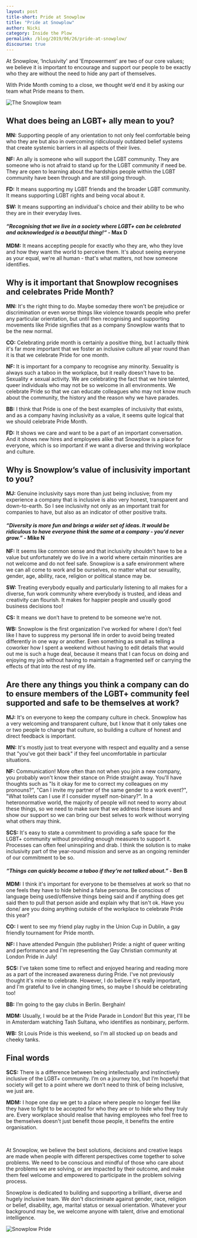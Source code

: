 ```yaml
---
layout: post
title-short: Pride at Snowplow
title: "Pride at Snowplow"
author: Nicki
category: Inside the Plow
permalink: /blog/2019/06/26/pride-at-snowplow/
discourse: true
---
```


At Snowplow, ‘Inclusivity' and 'Empowerment'  are two of our core values; we believe it is important to encourage and support our people to be exactly who they are without the need to hide any part of themselves.

With Pride Month coming to a close, we thought we’d end it by asking our team what Pride means to them.

![The Snowplow team][snowplow-team-pride]

## What does being an LGBT+ ally mean to you?

**MN:** Supporting people of any orientation to not only feel comfortable being who they are but also in overcoming ridiculously outdated belief systems that create systemic barriers in all aspects of their lives.

**NF:** An ally is someone who will support the LGBT community. They are someone who is not afraid to stand up for the LGBT community if need be. They are open to learning about the hardships people within the LGBT community have been through and are still going through.

**FD:** It means supporting my LGBT friends and the broader LGBT community. It means supporting LGBT rights and being vocal about it.

**SW:** It means supporting an individual's choice and their ability to be who they are in their everyday lives.

#### *“Recognising that we live in a society where LGBT+ can be celebrated and acknowledged is a beautiful thing!“* - Max D

**MDM:** It means accepting people for exactly who they are, who they love and how they want the world to perceive them. It's about seeing everyone as your equal, we're all human - that's what matters, not how someone identifies.

## Why is it important that Snowplow recognises and celebrates Pride Month?

**MN:** It's the right thing to do. Maybe someday there won't be prejudice or discrimination or even worse things like violence towards people who prefer any particular orientation, but until then recognising and supporting movements like Pride signifies that as a company Snowplow wants that to be the new normal.

**CO:** Celebrating pride month is certainly a positive thing, but I actually think it's far more important that we foster an inclusive culture all year round than it is that we celebrate Pride for one month.

**NF:** It is important for a company to recognise any minority. Sexuality is always such a taboo in the workplace, but it really doesn't have to be. Sexuality ≠ sexual activity. We are celebrating the fact that we hire talented, queer individuals who may not be so welcome in all environments. We celebrate Pride so that we can educate colleagues who may not know much about the community, the history and the reason why we have parades.

**BB:** I think that Pride is one of the best examples of inclusivity that exists, and as a company having inclusivity as a value, it seems quite logical that we should celebrate Pride Month.

**FD:** It shows we care and want to be a part of an important conversation. And it shows new hires and employees alike that Snowplow is a place for everyone, which is so important if we want a diverse and thriving workplace and culture.

## Why is Snowplow’s value of inclusivity important to you?

**MJ:** Genuine inclusivity says more than just being inclusive; from my experience a company that is inclusive is also very honest, transparent and down-to-earth. So I see inclusivity not only as an important trait for companies to have, but also as an indicator of other positive traits.

#### *“Diversity is more fun and brings a wider set of ideas. It would be ridiculous to have everyone think the same at a company - you'd never grow.”* - Mike N

**NF:** It seems like common sense and that inclusivity shouldn't have to be a value but unfortunately we do live in a world where certain minorities are not welcome and do not feel safe. Snowplow is a safe environment where we can all come to work and be ourselves, no matter what our sexuality, gender, age, ability, race, religion or political stance may be.

**SW:** Treating everybody equally and particularly listening to all makes for a diverse, fun work community where everybody is trusted, and ideas and creativity can flourish. It makes for happier people and usually good business decisions too!

**CS:** It means we don’t have to pretend to be someone we’re not.

**WB:** Snowplow is the first organization I've worked for where I don't feel like I have to suppress my personal life in order to avoid being treated differently in one way or another. Even something as small as telling a coworker how I spent a weekend without having to edit details that would out me is such a huge deal, because it means that I can focus on doing and enjoying my job without having to maintain a fragmented self or carrying the effects of that into the rest of my life.

## Are there any things you think a company can do to ensure members of the LGBT+ community feel supported and safe to be themselves at work?

**MJ:** It's on everyone to keep the company culture in check. Snowplow has a very welcoming and transparent culture, but I know that it only takes one or two people to change that culture, so building a culture of honest and direct feedback is important.

**MN:** It's mostly just to treat everyone with respect and equality and a sense that "you've got their back" if they feel uncomfortable in particular situations.

**NF:** Communication! More often than not when you join a new company, you probably won't know their stance on Pride straight away. You'll have thoughts such as "Is it okay for me to correct my colleagues on my pronouns?", "Can I invite my partner of the same gender to a work event?", "What toilets can I use if I consider myself non-binary?". In a heteronormative world, the majority of people will not need to worry about these things, so we need to make sure that we address these issues and show our support so we can bring our best selves to work without worrying what others may think.

**SCS:** It's easy to state a commitment to providing a safe space for the LGBT+ community without providing enough measures to support it. Processes can often feel uninspiring and drab. I think the solution is to make inclusivity part of the year-round mission and serve as an ongoing reminder of our commitment to be so.


#### *“Things can quickly become a taboo if they’re not talked about.”* - Ben B

**MDM:** I think it's important for everyone to be themselves at work so that no one feels they have to hide behind a false persona. Be conscious of language being used/offensive things being said and if anything does get said then to pull that person aside and explain why that isn't ok.
Have you done/ are you doing anything outside of the workplace to celebrate Pride this year?

**CO:** I went to see my friend play rugby in the Union Cup in Dublin, a gay friendly tournament for Pride month.

**NF:** I have attended Penguin (the publisher) Pride: a night of queer writing and performance and I'm representing the Gay Christian community at London Pride in July!

**SCS:** I've taken some time to reflect and enjoyed hearing and reading more as a part of the increased awareness during Pride. I've not previously thought it's mine to celebrate. However, I do believe it's really important, and I'm grateful to live in changing times, so maybe I should be celebrating too!

**BB:** I’m going to the gay clubs in Berlin. Berghain!

**MDM:** Usually, I would be at the Pride Parade in London! But this year, I'll be in Amsterdam watching Tash Sultana, who identifies as nonbinary, perform.

**WB:** St Louis Pride is this weekend, so I'm all stocked up on beads and cheeky tanks.

## Final words

**SCS:** There is a difference between being intellectually and instinctively inclusive of the LGBT+ community. I’m on a journey too, but I’m hopeful that society will get to a point where we don’t need to think of being inclusive, we just are.

**MDM:** I hope one day we get to a place where people no longer feel like they have to fight to be accepted for who they are or to hide who they truly are. Every workplace should realise that having employees who feel free to be themselves doesn't just benefit those people, it benefits the entire organisation.

<br>

At Snowplow, we believe the best solutions, decisions and creative leaps are made when people with different perspectives come together to solve problems.  We need to be conscious and mindful of those who care about the problems we are solving, or are impacted by their outcome, and make them feel welcome and empowered to participate in the problem solving process.

Snowplow is dedicated to building and supporting a brilliant, diverse and hugely inclusive team. We don't discriminate against gender, race, religion or belief, disability, age, marital status or sexual orientation. Whatever your background may be, we welcome anyone with talent, drive and emotional intelligence.

![Snowplow Pride][snowplow-pride]

[snowplow-team-pride]: /assets/img/blog/2019/06/snowplow-team-pride.png
[snowplow-pride]: /assets/img/blog/2019/06/snowplow-pride.gif
